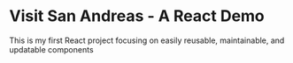 # Visit San Andreas - A React Demo

This is my first React project focusing on easily reusable, maintainable, and updatable components
